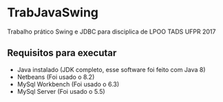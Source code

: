 # TrabJavaSwing
Trabalho prático Swing e JDBC para disciplica de LPOO TADS UFPR 2017

## Requisitos para executar
* Java instalado (JDK completo, esse software foi feito com Java 8) 
* Netbeans (Foi usado o 8.2)
* MySql Workbench (Foi usado o 6.3)
* MySql Server (Foi usado o 5.5)

